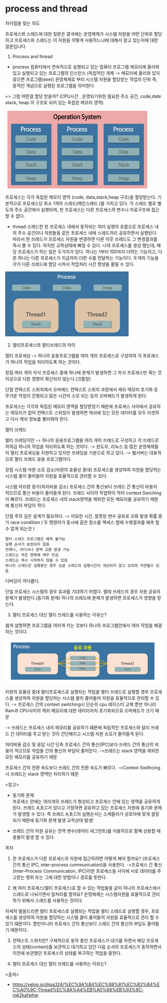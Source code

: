 # process and thread

차이점을 찾는 의도

프로세스와 스레드에 대한 질문은 결국에는 운영체제가 시스템 자원을 어떤 단위로 할당하고 프로세스와 스레드는 이 자원을 어떻게 사용하느냐에 대해서 알고 있는지에
대한 질문입니다.


1. Process and thread

  - process
  컴퓨터에서 연속적으로 실행되고 있는 컴퓨터 프로그램
  메모리에 올라와 있고 실행되고 있는 프로그램의 인스턴스 (독립적인 개체 -> 메모리에 올리와 있지 않으면 프로그램(exe))
  운영체제로 부터 시스템 자원을 할당받는 작업의 단위
  즉, 동적인 개념으로 실행된 프로그램을 의미한다.

  => 그럼 어떤걸 할당 받을까?
  (CPU시간 , 운영되기위한 필요한 주소 공간, code,date stack, heap 의 구조로 되어 있는 독립된 메모리 영역)

![main_img](./img/main_img.png)

프로세스는 각각 독립된 메모리 영역 (code, data,stack,heap 구조)을 할당받는다.
기본적으로 프로세스당 최소 1개의 스레드(메인스레드 )를 가지고 있다.
각 스레드 별로 별도의 주소 공간에서 실행되며, 한 프로세스는 다른 프로세스의 변수나 자료구조에 접근할 수 없다.



- thread
스레드란 한 프로세스 내에서 동작되는 여러 실행의 흐름으로 프로세스 내의 주소 공간이나 자원들을 같은 프로세스 내에 스레드끼리 공유하면서 실행된다.
따라서 한 쓰레드가 프로세스 자원을 변경하면 다른 이웃 쓰레드도 그 변경결과를 즉시 볼 수 있다.
하지만 교착상태에 빠질 수 있다.
나의 프로세스를 생성 했는데, 해당 프로세스가 하는 일은 두가지가 있다. 하나는 1부터 100까지 더하는 기능이고, 다른 하나는 다른 프로세스가 지금까지 더한 수를 전달하는 기능이다. 두개의 기능을 각가 다른 쓰레드에 할당 시켜서 작업처리 시간 향샹을 올릴 수 있다.

![main_img2](./img/main_img2.png)


2. 멀티프로세스와 멀티쓰레드의 차이

멀티 프로세싱
-> 하나의 응용프로그램을 여러 개의 프로세스로 구성하여 각 프로세스가 하나의 작업을 처리하도록 하는 것이다.

장점
여러 개의 자식 프로세스 중에 하나에 문제가 발생하면 그 자식 프로세스만 죽는 것 이상으로 다른 영향이 확산되지 않는다.(크롬창)

단점
컨택스트 스위치에서 오버헤드
컨텍스트 스위치 과정에서 캐쉬 메모리 초기화 등 무거운 작업이 진행되고 많은 시간이 소모 되는 등의 오버헤드가 발생하게 된다.

프로세스는 각각의 독립된 메모리 영역을 할당받았기 때문에 프로세스 사이에서 공유하는 메모리가 없어 컨택스트 스위칭이 발생하면 캐쉬에 있는 모든 데이터를 모두 리셋하고 다시 캐쉬 정보를 불러와야 한다.

멀티 쓰레드

멀티 쓰레딩이란
-> 하나의 응용프로그램을 여러 개의 쓰레드로 구성하고 각 쓰레드로 하여금 하나의 작업을 처리하도록 하는 것이다.
-> 윈도우, 리눅스 등 많은 운영체제들이 멀티 프로세싱을 지원하고 있지만 쓰레딩을 기본으로 하고 있다.
-> 웹서버는 대표적으로 멀티 쓰레드 응용 프로그램이다.

장점
시스템 자원 소모 감소(자원의 효율성 증대)
프로세스를 생성하여 자원을 할당하는 시스템 콜이 줄어들어 자원을 효율적으로 관리할 수 있다.

시스템 처리량 증가(처리비용 감소)
프로세스 간의 통신보다 쓰레드 간 통신이 비용이 적으므로 통신 비용이 줄어들게 된다.
쓰레드 사이의 작업략이 적어 context Swiching이 빠르다.
쓰레드는 프로세스 내의 stack영역을 제외한 모든 메모리를 공유하기 때문에 통신의 부담이 적다.

단점
주의 깊은 설계가 필요하다. -> 미묘한 시간, 잘못된 변수 공유로 오류 발생 확률 증가
  race condition ( 두 명령어가 동시에 같은 장소를 엑세스 할때 수행결과를 예측 할수 없게 되는것 )

    멀티 스레드 프로그램은 예측 불가능
    실행 순서가 보장되지 않음
    언제나, 어디서나 문맥 교환 발생 가능
    스레드는 작은 변화에 매우 민감
    스레드는 즉시 시작하지 않을 수 있음
    하나의 스레드만 실행중인 경우 싱글 스레드의 실행시간이 개선되지 않고 오히려 지연될수 있음

 

디버깅이 까다롭다.

단일 프로세스 시스템의 경우 효과를 기대하기 어렵다.
멀테 쓰레드의 경우 자원 공유의 문제가 발생한다.(동기화 문제)
하나의 쓰레드에 문제가 발생하면 프로세스가 영향을 받는다.


3. 멀티 프로세스 대신 멀티 쓰레드를 사용하는 이유는?

쉡게 설명하면 프로그램을 여러개 키는 것보다 하나의 프로그램안에서 여러 작업을 해결하는 것이다.

![main_img3](./img/main_img3.png)

자원의 효율성 증대
멀티프로세스로 실행되는 작업을 멀티 쓰레드로 실행할 경우 프로세스를 생성하여 자원을 할당하는 시스템 콜이 줄어들어 자원을 효율적으로 관리할 수 있다.
-> 프로세스 간의 context switching시 단순히 cpu 레지스터 교체 뿐만 아니라 Ram과 CPU사이의 캐쉬 메모리에 대한 데이터까지 초기화되므로 오버헤드가 크기 때문

-> 쓰레드는 프로세스 내의 메모리를 공유하기 떄문에 독립적인 프로세스와 달리 쓰레드 간 데이터를 주고 받는 것이 간단해지고 시스템 자원 소모가 줄어들게 된다.

처리비용 감소 및 응답 시간 단축
프로세스 간의 통신(IPC)보다 쓰레드 간의 통신의 비용이 적으므로 작업들 간의 통신의 부담이 줄어든다.
->쓰레드는 stack 영역을 제외한 모든 메모리를 공유하기 때문

프로세스 간의 전환 속도보다 쓰레드 간의 전환 속도가 빠르다.
->Context Swithcing시 쓰레드는 stack 영역만 처리하기 떄문


<참고>
   - 동기화 문제  
  프로세스 안에는 여러개의 쓰레드가 형성되고 프로세스 안에 있는 영역을 공유하게 된다. 쓰레드 A,B,C가 있다고 가정하면
  공유하고 있는 프로세스 자원에 동기화 문제가 발생할 수 있다.
  즉 쓰레드 A,B,C의 실행순서는 스케줄러가 상호아에 맞게 결정되기 때문에 동기화 문제 발생
  교착상태 발생!

   - 쓰레드 간의 자원 공유는 전역 변수(데이터 세그먼트)를 이용하므로 함꼐 상용할 때 충돌이 발생 할 수 있다.

목차
  1. 한 프로세스가 다른 프로세스의 자원에 접근하려면 어떻게 해야 할까요?
  (프로세스간의 통신 IPC, inter-process communication)을 사용한다.
  ->프로세스 간 통신(Inter-Process Communication, IPC)이란 프로세스들 사이에 서로 데이터를 주고받는 행위 또는 그에 대한 방법이나 경로를 뜻한다.

  2. 왜 여러 프로세스(멀티 프로세스)로 할 수 있는 작업들을 굳이 하나의 프로세스에서 스레드로 나눠가면서 일처리를 할까요?
  운영체제는 시스템자원을 효율적으로 관리하기 위해서 스레드를 사용하는 것이다.

  자세히 말씀드리면 멀티 프로세스로 실행되는 작업을 멀티 스레드로 실행할 경우, 프로세스를 생성하여 자원을 할당하는 시스템 콜이 줄어들어 자원을 효율적으로 관리 할 수 있기 떄문이다. 뿐만아니라 프로세스 간의 통신보다 스레드 간의 통신의 부담도 줄어들기 때문이다.


  3. 컨텍스트 스위치란?
   구체적으로 동작 중인 프로세스가 대기를 하면서 해당 프로세스의 상태(context)를 보관하고 대기하고 있던 다음 순서의 프로세스가 동작하면서 이전에 보관했던 프로세스의 상태를 복구하는 작업을 말한다.

  4. 멀티 프로세스 대신 멀티 쓰레드를 사용하는 이유는?

<출처>
   - https://velog.io/@pa324/%EC%9A%B4%EC%98%81%EC%B2%B4%EC%A0%9C-Thread%EC%8A%A4%EB%A0%88%EB%93%9C-rqk2kafwhw
   
